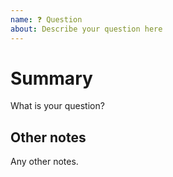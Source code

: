 ```yaml
---
name: ❓ Question
about: Describe your question here
---
```


# Summary #

What is your question?

## Other notes ##

Any other notes.
